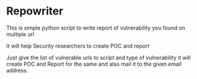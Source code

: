 # Repowriter

This is simple python script to write report of vulnerability you found on multiple url 

It will help Security researchers to create POC and report

Just give the list of vulnerable urls to script and type of vulnerability it will create POC and Report for the same and also mail it to the given email address.
